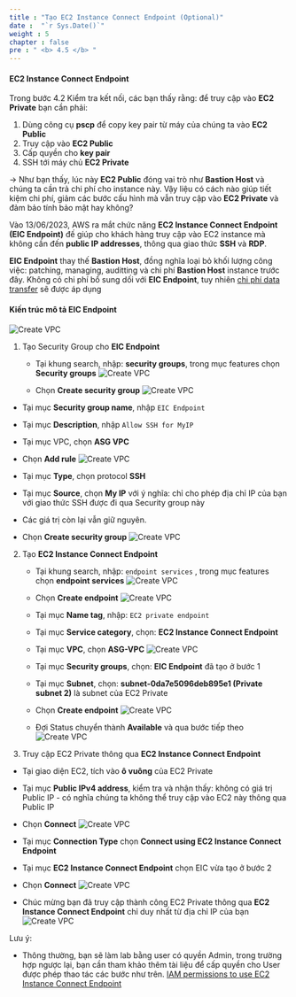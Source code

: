 ```yaml
---
title : "Tạo EC2 Instance Connect Endpoint (Optional)"
date :  "`r Sys.Date()`" 
weight : 5
chapter : false
pre : " <b> 4.5 </b> "
---
```


#### EC2 Instance Connect Endpoint

Trong bước 4.2 Kiểm tra kết nối, các bạn thấy rằng: để truy cập vào **EC2 Private** bạn cần phải:
1. Dùng công cụ **pscp** để copy key pair từ máy của chúng ta vào **EC2 Public**
2. Truy cập vào **EC2 Public**
3. Cấp quyền cho **key pair**
4. SSH tới máy chủ **EC2 Private**

-> Như bạn thấy, lúc này **EC2 Public** đóng vai trò như **Bastion Host** và chúng ta cần trả chi phí cho instance này. Vậy liệu có cách nào giúp tiết kiệm chi phí, giảm các bước cấu hình mà vẫn truy cập vào **EC2 Private** và đảm bảo tính bảo mật hay không?

Vào 13/06/2023, AWS ra mắt chức năng **EC2 Instance Connect Endpoint (EIC Endpoint)** đế giúp cho khách hàng truy cập vào EC2 instance mà không cần đến **public IP addresses**, thông qua giao thức **SSH** và **RDP**.

**EIC Endpoint** thay thế **Bastion Host**, đồng nghĩa loại bỏ khối lượng công việc: patching, managing, auditting và chi phí **Bastion Host** instance trước đây. Không có chi phí bổ sung dối với **EIC Endpoint**, tuy nhiên [chi phí data transfer](https://000034.awsstudygroup.com/vi/8-data-transfer-overview/) sẽ được áp dụng 

#### Kiến trúc mô tả **EIC Endpoint**

![Create VPC](/.images/4-CreateEc2Server/4.5-eic/0001.png?featherlight=false&width=90pc)

1. Tạo Security Group cho **EIC Endpoint**

   - Tại khung search, nhập: **security groups**, trong mục features chọn **Security groups**
 ![Create VPC](/.images/4-CreateEc2Server/4.5-eic/0002.png?featherlight=false&width=90pc)  

   - Chọn **Create security group**
 ![Create VPC](/.images/4-CreateEc2Server/4.5-eic/0003.png?featherlight=false&width=90pc)  

  - Tại mục **Security group name**, nhập ``EIC Endpoint``
  - Tại mục **Description**, nhập ``Allow SSH for MyIP``
  - Tại mục VPC, chọn **ASG VPC**
  - Chọn **Add rule**
 ![Create VPC](/.images/4-CreateEc2Server/4.5-eic/0004.png?featherlight=false&width=90pc)  

  - Tại mục **Type**, chọn protocol **SSH**
  - Tại mục **Source**, chọn **My IP** với ý nghĩa: chỉ cho phép địa chỉ IP của bạn với giao thức SSH được đi qua Security group này
  - Các giá trị còn lại vẫn giữ nguyên.
  - Chọn  **Create security group** 
 ![Create VPC](/.images/4-CreateEc2Server/4.5-eic/0005.png?featherlight=false&width=90pc)  

2. Tạo **EC2 Instance Connect Endpoint**

   - Tại khung search, nhập: ``endpoint services`` , trong mục features chọn **endpoint services**
 ![Create VPC](/.images/4-CreateEc2Server/4.5-eic/0006.png?featherlight=false&width=90pc)  

   - Chọn **Create endpoint**
 ![Create VPC](/.images/4-CreateEc2Server/4.5-eic/0007.png?featherlight=false&width=90pc)  

   - Tại mục **Name tag**, nhập: ``EC2 private endpoint``
   - Tại mục **Service category**, chọn: **EC2 Instance Connect Endpoint**
   - Tại mục **VPC**, chọn **ASG-VPC**
 ![Create VPC](/.images/4-CreateEc2Server/4.5-eic/0008.png?featherlight=false&width=90pc)

   - Tại mục **Security groups**, chọn: **EIC Endpoint** đã tạo ở bước 1
   - Tại mục **Subnet**, chọn: **subnet-0da7e5096deb895e1 (Private subnet 2)** là subnet của EC2 Private
   - Chọn **Create endpoint**
 ![Create VPC](/.images/4-CreateEc2Server/4.5-eic/0009.png?featherlight=false&width=90pc)

   - Đợi Status chuyển thành **Available** và qua bước tiếp theo
![Create VPC](/.images/4-CreateEc2Server/4.5-eic/00010.png?featherlight=false&width=90pc)

3. Truy cập EC2 Private thông qua **EC2 Instance Connect Endpoint**

- Tại giao diện EC2, tích vào **ô vuông** của EC2 Private
- Tại mục **Public IPv4 address**, kiểm tra và nhận thấy: không có giá trị Public IP - có nghĩa chúng ta không thể truy cập vào EC2 này thông qua Public IP
- Chọn **Connect**
 ![Create VPC](/.images/4-CreateEc2Server/4.5-eic/00011.png?featherlight=false&width=90pc)

- Tại mục **Connection Type** chọn **Connect using EC2 Instance Connect Endpoint**
- Tại mục **EC2 Instance Connect Endpoint** chọn EIC vừa tạo ở bước 2
- Chọn **Connect**
 ![Create VPC](/.images/4-CreateEc2Server/4.5-eic/00012.png?featherlight=false&width=90pc)

- Chúc mừng bạn đã truy cập thành công EC2 Private thông qua **EC2 Instance Connect Endpoint** chỉ duy nhất từ địa chỉ IP của bạn
 ![Create VPC](/.images/4-CreateEc2Server/4.5-eic/00013.png?featherlight=false&width=90pc)

Lưu ý:
- Thông thường, bạn sẽ làm lab bằng user có quyền Admin, trong trường hợp ngược lại, bạn cần tham khảo thêm tài liệu để cấp quyền cho User được phép thao tác các bước như trên. [IAM permissions to use EC2 Instance Connect Endpoint](https://docs.aws.amazon.com/AWSEC2/latest/WindowsGuide/permissions-for-ec2-instance-connect-endpoint.html)